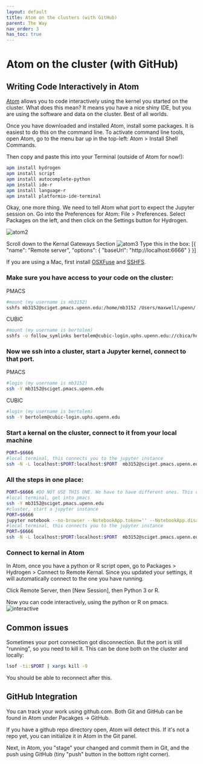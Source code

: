 ```yaml
---
layout: default
title: Atom on the clusters (with GitHub)
parent: The Way
nav_order: 3
has_toc: true
---
```


# Atom on the cluster (with GitHub)

## Writing Code Interactively in Atom

[Atom](https://atom.io) allows you to code interactively using the kernel you started on the cluster. What does this mean? It means you have a nice shiny IDE, but you are using the software and data on the cluster. Best of all worlds.

Once you have downloaded and installed Atom, install some packages. It is easiest to do this on the command line. To activate command line tools, open Atom, go to the menu bar up in the top-left: Atom > Install Shell Commands.

Then copy and paste this into your Terminal (outside of Atom for now!):
```bash
apm install hydrogen
apm install script
apm install autocomplete-python
apm install ide-r
apm install language-r
apm install platformio-ide-terminal
```

Okay, one more thing. We need to tell Atom what port to expect the Jupyter session on.
Go into the Preferences for Atom: File > Preferences.
Select Packages on the left, and then click on the Settings button for Hydrogen.

![atom2](./atom-hydrogen2.png)

Scroll down to the Kernal Gateways Section
![atom3](./hydrogen-port.png)
Type this in the box:
[{
  "name": "Remote server",
  "options": {
    "baseUrl": "http://localhost:6666"
  }
}]

If you are using a Mac, first install [OSXFuse](https://github.com/osxfuse/osxfuse/releases/download/macfuse-4.0.5/macfuse-4.0.5.dmg) and [SSHFS](https://github.com/osxfuse/sshfs/releases/download/osxfuse-sshfs-2.5.0/sshfs-2.5.0.pkg).

### Make sure you have access to your code on the cluster:

PMACS
```bash
#mount (my username is mb3152)
sshfs mb3152@sciget.pmacs.upenn.edu:/home/mb3152 /Users/maxwell/upenn/ -o follow_symlinks
```
CUBIC
```bash
#mount (my username is bertolem)
sshfs -o follow_symlinks bertolem@cubic-login.uphs.upenn.edu://cbica/home/bertolem/ /Users/maxwell/CUBIC/
```

### Now we ssh into a cluster, start a Jupyter kernel, connect to that port.

PMACS
```bash
#login (my username is mb3152)
ssh -Y mb3152@sciget.pmacs.upenn.edu
```
CUBIC
```bash
#login (my username is bertolem)
ssh -Y bertolem@cubic-login.uphs.upenn.edu
```

### Start a kernal on the cluster, connect to it from your local machine
```bash
PORT=$6666
#local terminal, this connects you to the jupyter instance
ssh -N -L localhost:$PORT:localhost:$PORT  mb3152@sciget.pmacs.upenn.edu
```

### All the steps in one place:
```bash
PORT=$6666 #DO NOT USE THIS ONE. We have to have different ones. This one is satan. If you can't connect, you and someone else probably, somehow, picked the same port
#local terminal, get into pmacs
ssh -Y mb3152@sciget.pmacs.upenn.edu
#cluster, start a jupyter instance
PORT=$6666
jupyter notebook --no-browser --NotebookApp.token='' --NotebookApp.disable_check_xsrf=True --port=$PORT
#local terminal, this connects you to the jupyter instance
PORT=$6666
ssh -N -L localhost:$PORT:localhost:$PORT  mb3152@sciget.pmacs.upenn.edu
```

### Connect to kernal in Atom
In Atom, once you have a python or R script open, go to Packages > Hydrogen > Connect to Remote Kernal. Since you updated your settings, it will automatically connect to the one you have running.

Click Remote Server, then [New Session], then Python 3 or R.

Now you can code interactively, using the python or R on pmacs.
![interactive](./interactive.png)

## Common issues

Sometimes your port connection got disconnection. But the port is still "running", so you need to kill it. This can be done both on the cluster and locally:

```bash
lsof -ti:$PORT | xargs kill -9
```
You should be able to reconnect after this.

## GitHub Integration

You can track your work using github.com. Both Git and GitHub can be found in Atom under Pacakges -> GitHub.

If you have a github repo directory open, Atom will detect this. If it's not a repo yet, you can initialize it in Atom in the Git panel. 

Next, in Atom, you "stage" your changed and commit them in Git, and the push using GitHub (tiny "push" button in the bottom right corner).
